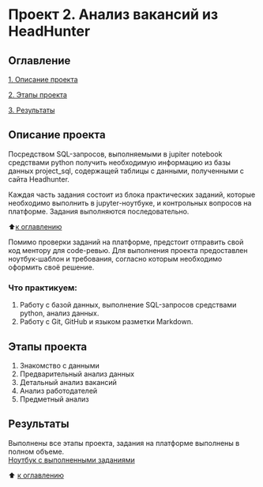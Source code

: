 # Проект 2. Анализ вакансий из HeadHunter

## Оглавление

[1. Описание проекта](https://github.com/Dzhambul/HH_vacancies_analisys#описание-проекта)

[2. Этапы проекта](https://github.com/Dzhambul/HH_vacancies_analisys#этапы-проекта)

[3. Результаты](https://github.com/Dzhambul/HH_vacancies_analisys#результаты)

## Описание проекта

Посредством SQL-запросов, выполняемыми в jupiter notebook средствами python 
получить необходимую информацию из базы данных project_sql, содержащей таблицы с данными, полученными с сайта Headhunter.

Каждая часть задания состоит из блока практических заданий, которые  необходимо выполнить в jupyter-ноутбуке, и контрольных вопросов на платформе. Задания выполняются последовательно.

:arrow_up:[к оглавлению](https://github.com/Dzhambul/HH_vacancies_analisys#оглавление)

Помимо проверки заданий на платформе, предстоит отправить свой код ментору для code-ревью. Для выполнения проекта предоставлен ноутбук-шаблон и требования, согласно которым необходимо оформить своё решение.

### Что практикуем:
1. Работу с базой данных, выполнение SQL-запросов средствами python, анализ данных. 
2. Работу с Git, GitHub и языком разметки Markdown.


## Этапы проекта

1. Знакомство с данными
2. Предварительный анализ данных
3. Детальный анализ вакансий
4. Анализ работодателей
5. Предметный анализ  

## Результаты
Выполнены все этапы проекта, задания на платформе выполнены в полном объеме.   
[Ноутбук с выполненными заданиями ](https://github.com/Dzhambul/HH_vacancies_analisys/blob/master/Project_2_Анализ%20вакансий%20из%20Headhanter.ipynb) 

:arrow_up: [к оглавлению](https://github.com/Dzhambul/HH_vacancies_analisys#оглавление)